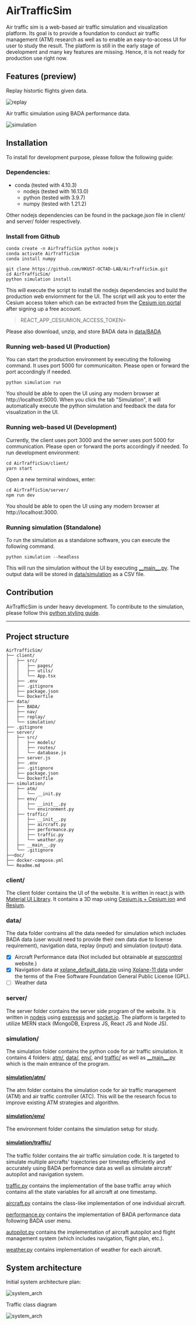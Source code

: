 # AirTrafficSim

Air traffic sim is a web-based air traffic simulation and visualization platform. Its goal is to provide a foundation to conduct air traffic management (ATM) research as well as to enable an easy-to-access UI for user to study the result. The platform is still in the early stage of development and many key features are missing. Hence, it is not ready for production use right now.

## Features (preview)

Replay histortic flights given data.

![replay](doc/images/replay.png)

Air traffic simulation using BADA performance data.

![simulation](doc/images/simulation.png)

## Installation

To install for development purpose, please follow the following guide:

### Dependencies:

- conda (tested with 4.10.3)
  - nodejs (tested with 16.13.0)
  - python (tested with 3.9.7)
  - numpy (tested with 1.21.2)


Other nodejs dependencies can be found in the package.json file in client/ and server/ folder respectively.

### Install from Github

```
conda create -n AirTrafficSim python nodejs
conda activate AirTrafficSim
conda install numpy

git clone https://github.com/HKUST-OCTAD-LAB/AirTrafficSim.git
cd AirTrafficSim/
python simulation install
```

This will execute the script to install the nodejs dependencies and build the production web enviornment for the UI. The script will ask you to enter the Cesium access token which can be extracted from the [Cesium ion portal](https://cesium.com/platform/cesium-ion/) after signing up a free account.
>REACT_APP_CESIUMION_ACCESS_TOKEN=

Please also download, unzip, and store BADA data in [data/BADA](data/BADA/)

### Running web-based UI (Production)

You can start the production environment by executing the following command. It uses port 5000 for communicaiton. Please open or forward the port accordingly if needed.

```
python simulation run
```

You should be able to open the UI using any modern browser at http://localhost:5000. When you click the tab "Simulation", it will automatically execute the python simulation and feedback the data for visualization in the UI.

### Running web-based UI (Development)

Currently, the client uses port 3000 and the server uses port 5000 for communication. Please open or forward the ports accordingly if needed. To run development environment: 

```
cd AirTrafficSim/client/
yarn start
```

Open a new terminal windows, enter:

```
cd AirTrafficSim/server/
npm run dev
```

You should be able to open the UI using any modern browser at http://localhost:3000.

### Running simulation (Standalone)

To run the simulation as a standalone software, you can execute the following command. 

```
python simulation --headless
```

This will run the simulation without the UI by executing [\_\_main\_\_.py](simulation/__main__.py). The output data will be stored in [data/simulation](data/simulation/) as a CSV file.

## Contribution

AirTrafficSim is under heavy development. To contribute to the simulation, please follow this [python styling guide](https://numpydoc.readthedocs.io/en/latest/format.html#params).

---
## Project structure

```
AirTrafficSim/
├── client/
│   ├── src/
│   │   ├── pages/
│   │   ├── utils/
│   │   └── App.tsx
│   ├── .env
│   ├── .gitignore
│   ├── package.json
│   └── Dockerfile
├── data/
│   ├── BADA/
│   ├── nav/
│   ├── replay/
│   └── simulation/
├── .gitignore
├── server/
│   ├── src/
│   │   ├── models/
│   │   ├── routes/
│   │   └── database.js
│   ├── server.js
│   ├── .env
│   ├── .gitignore
│   ├── package.json
│   └── Dockerfile
├── simulation/
│   ├── atm/
│   │   └── __init.py
│   ├── env/
│   │   ├── __init__.py
│   │   └── environment.py
│   ├── traffic/
│   │   ├── __init__.py
│   │   ├── aircraft.py
│   │   ├── performance.py
│   │   ├── traffic.py
│   │   └── weather.py
│   ├── __main__.py
│   └── .gitignore
├──doc/
├── docker-compose.yml
└── Readme.md
```
### client/

The client folder contains the UI of the website. It is written in react.js with [Material UI Library](https://mui.com/). It contains a 3D map using [Cesium.js + Cesium ion](https://cesium.com/) and [Resium](https://resium.reearth.io/).

### data/

The data folder contrains all the data needed for simulation which includes BADA data (user would need to provide their own data due to license requirement), navigation data, replay (input) and simulation (output) data.

- [x] Aircraft Performance data (Not included but obtainable at [eurocontrol](https://www.eurocontrol.int/model/bada) website.)
- [x] Navigation data at [xplane_default_data.zip](data/nav/xplane_default_data.zip) using [Xplane-11 data](https://developer.x-plane.com/docs/data-development-documentation/) under the terms of the Free Software Foundation General Public License (GPL).
- [ ] Weather data

### server/

The server folder contains the server side program of the website. It is written in [nodejs](https://nodejs.org/en/) using [expressjs](https://expressjs.com/) and [socket.io](https://socket.io/). The platform is targeted to utilize MERN stack (MongoDB, Express JS, React JS and Node JS).
### simulation/

The simulation folder contains the python code for air traffic simulation. It contains 4 folders: [atm/](simulation/atm/), [data/](simulation/data/), [env/](simulation/env/), and [traffic/](simulation/traffic/) as well as [\_\_main\_\_.py](simulation/__main__.py) which is the main entrance of the program.

#### [simulation/atm/](simulation/atm/)

The atm folder contains the simulation code for air traffic management (ATM) and air traffic controller (ATC). This will be the research focus to improve existing ATM strategies and algorithm.

#### [simulation/env/](simulation/env/)

The environment folder contains the simulation setup for study.

#### [simulation/traffic/](simulation/traffic/)

The traffic folder contains the air traffic simulation code. It is targeted to simulate multiple aircrafts' trajectories per timestep efficiently and accurately using BADA performance data as well as simulate aircraft' autopilot and navigation system. 

[traffic.py](simulation/traffic/traffic.py) contains the implementation of the base traffic array which contains all the state variables for all aircraft at one timestamp. 

[aircraft.py](simulation/traffic/aircraft.py) contains the class-like implementation of one individual aircraft. 

[performance.py](simulation/traffic/performance.py) contains the implementation of BADA performance data following BADA user menu. 

[autopilot.py](simulation/traffic/autopilot.py) contains the implementation of aircraft autopilot and flight management system (which includes navigation, flight plan, etc.). 

[weather.py](simulation/traffic/weather.py) contains implementation of weather for each aircraft.

## System architecture

Initial system architecture plan:

![system_arch](doc/images/system_architecture.png)

Traffic class diagram

![system_arch](doc/images/traffic_class.png)